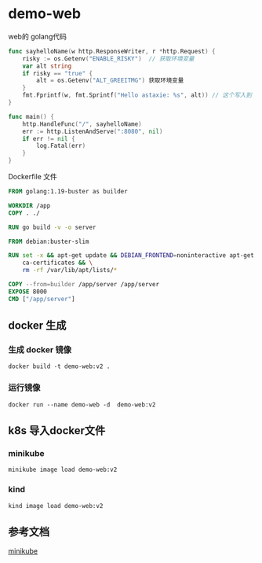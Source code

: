 # demo-web 

web的 golang代码
```go
func sayhelloName(w http.ResponseWriter, r *http.Request) {
	risky := os.Getenv("ENABLE_RISKY")  // 获取环境变量
	var alt string
	if risky == "true" {
		alt = os.Getenv("ALT_GREEITMG") 获取环境变量
	}
	fmt.Fprintf(w, fmt.Sprintf("Hello astaxie: %s", alt)) // 这个写入到 w 的是输出到客户端的
}

func main() {
	http.HandleFunc("/", sayhelloName)
	err := http.ListenAndServe(":8080", nil)
	if err != nil {
		log.Fatal(err)
	}
}

```

Dockerfile 文件
```Dockerfile
FROM golang:1.19-buster as builder

WORKDIR /app
COPY . ./

RUN go build -v -o server

FROM debian:buster-slim

RUN set -x && apt-get update && DEBIAN_FRONTEND=noninteractive apt-get install -y \
    ca-certificates && \
    rm -rf /var/lib/apt/lists/*

COPY --from=builder /app/server /app/server
EXPOSE 8000
CMD ["/app/server"]
```
## docker 生成
### 生成 docker 镜像

```shell
docker build -t demo-web:v2 .
```

### 运行镜像
```shell
docker run --name demo-web -d  demo-web:v2
```

## k8s 导入docker文件
### minikube
```shell
minikube image load demo-web:v2
```

### kind
```shell
kind image load demo-web:v2
```

## 参考文档
[minikube](https://www.zhaowenyu.com/minikube-doc/cmd/minikube-image.html#minikube-image)